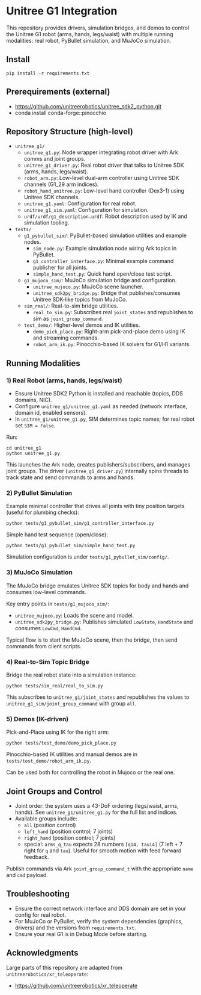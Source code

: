 # Unitree G1 Integration

This repository provides drivers, simulation bridges, and demos to control the Unitree G1 robot (arms, hands, legs/waist) with multiple running modalities: real robot, PyBullet simulation, and MuJoCo simulation.

## Install
```
pip install -r requirements.txt
```

## Prerequirements (external)
- https://github.com/unitreerobotics/unitree_sdk2_python.git
- conda install conda-forge::pinocchio


## Repository Structure (high-level)
- `unitree_g1/`
  - `unitree_g1.py`: Node wrapper integrating robot driver with Ark comms and joint groups.
  - `unitree_g1_driver.py`: Real robot driver that talks to Unitree SDK (arms, hands, legs/waist).
  - `robot_arm.py`: Low-level dual-arm controller using Unitree SDK channels (G1_29 arm indices).
  - `robot_hand_unitree.py`: Low-level hand controller (Dex3-1) using Unitree SDK channels.
  - `unitree_g1.yaml`: Configuration for real robot.
  - `unitree_g1_sim.yaml`: Configuration for simulation.
  - `urdf/urdf/g1_description.urdf`: Robot description used by IK and simulation tooling.
- `tests/`
  - `g1_pybullet_sim/`: PyBullet-based simulation utilities and example nodes.
    - `sim_node.py`: Example simulation node wiring Ark topics in PyBullet.
    - `g1_controller_interface.py`: Minimal example command publisher for all joints.
    - `simple_hand_test.py`: Quick hand open/close test script.
  - `g1_mujoco_sim/`: MuJoCo simulation bridge and configuration.
    - `unitree_mujoco.py`: MuJoCo scene launcher.
    - `unitree_sdk2py_bridge.py`: Bridge that publishes/consumes Unitree SDK-like topics from MuJoCo.
  - `sim_real/`: Real-to-sim bridge utilities.
    - `real_to_sim.py`: Subscribes real `joint_states` and republishes to sim as `joint_group_command`.
  - `test_demo/`: Higher-level demos and IK utilities.
    - `demo_pick_place.py`: Right-arm pick-and-place demo using IK and streaming commands.
    - `robot_arm_ik.py`: Pinocchio-based IK solvers for G1/H1 variants.


## Running Modalities

### 1) Real Robot (arms, hands, legs/waist)
- Ensure Unitree SDK2 Python is installed and reachable (topics, DDS domains, NIC).
- Configure `unitree_g1/unitree_g1.yaml` as needed (network interface, domain id, enabled sensors).
- In `unitree_g1/unitree_g1.py`, SIM determines topic names; for real robot set `SIM = False`.

Run:
```
cd unitree_g1
python unitree_g1.py
```

This launches the Ark node, creates publishers/subscribers, and manages joint groups. The driver (`unitree_g1_driver.py`) internally spins threads to track state and send commands to arms and hands.


### 2) PyBullet Simulation
Example minimal controller that drives all joints with tiny position targets (useful for plumbing checks):
```
python tests/g1_pybullet_sim/g1_controller_interface.py
```

Simple hand test sequence (open/close):
```
python tests/g1_pybullet_sim/simple_hand_test.py
```

Simulation configuration is under `tests/g1_pybullet_sim/config/`.


### 3) MuJoCo Simulation
The MuJoCo bridge emulates Unitree SDK topics for body and hands and consumes low-level commands.

Key entry points in `tests/g1_mujoco_sim/`:
- `unitree_mujoco.py`: Loads the scene and model.
- `unitree_sdk2py_bridge.py`: Publishes simulated `LowState`, `HandState` and consumes `LowCmd`, `HandCmd`.

Typical flow is to start the MuJoCo scene, then the bridge, then send commands from client scripts.


### 4) Real-to-Sim Topic Bridge
Bridge the real robot state into a simulation instance:
```
python tests/sim_real/real_to_sim.py
```
This subscribes to `unitree_g1/joint_states` and republishes the values to `unitree_g1_sim/joint_group_command` with group `all`.


### 5) Demos (IK-driven)
Pick-and-Place using IK for the right arm:
```
python tests/test_demo/demo_pick_place.py
```

Pinocchio-based IK utilities and manual demos are in `tests/test_demo/robot_arm_ik.py`.

Can be used both for controlling the robot in Mujoco or the real one.


## Joint Groups and Control
- Joint order: the system uses a 43-DoF ordering (legs/waist, arms, hands). See `unitree_g1/unitree_g1.py` for the full list and indices.
- Available groups include:
  - `all` (position control)
  - `left_hand` (position control; 7 joints)
  - `right_hand` (position control; 7 joints)
  - special: `arms_q_tau` expects 28 numbers `[q14, tau14]` (7 left + 7 right for `q` and `tau`). Useful for smooth motion with feed forward feedback.

Publish commands via Ark `joint_group_command_t` with the appropriate `name` and `cmd` payload.


## Troubleshooting
- Ensure the correct network interface and DDS domain are set in your config for real robot.
- For MuJoCo or PyBullet, verify the system dependencies (graphics, drivers) and the versions from `requirements.txt`.
- Ensure your real G1 is in Debug Mode before starting.

## Acknowledgments
Large parts of this repository are adapted from `unitreerobotics/xr_teleoperate`:
- https://github.com/unitreerobotics/xr_teleoperate


